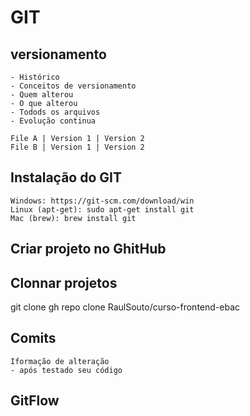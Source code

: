 # GIT
## versionamento
    - Histórico
    - Conceitos de versionamento
    - Quem alterou 
    - O que alterou
    - Todods os arquivos
    - Evolução continua

    File A | Version 1 | Version 2
    File B | Version 1 | Version 2

 ## Instalação do GIT
    Windows: https://git-scm.com/download/win 
    Linux (apt-get): sudo apt-get install git
    Mac (brew): brew install git 

 ## Criar projeto no GhitHub 

## Clonnar projetos
   git clone gh repo clone RaulSouto/curso-frontend-ebac
   

 ## Comits
    Iformação de alteração
    - após testado seu código

 ## GitFlow



